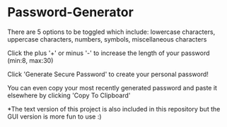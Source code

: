 # Password-Generator
There are 5 options to be toggled which include: lowercase characters, uppercase characters, numbers, symbols, miscellaneous characters

Click the plus '+' or minus '-' to increase the length of your password (min:8, max:30)

Click 'Generate Secure Password' to create your personal password!

You can even copy your most recently generated password and paste it elsewhere by clicking 'Copy To Clipboard'

*The text version of this project is also included in this repository but the GUI version is more fun to use :)
